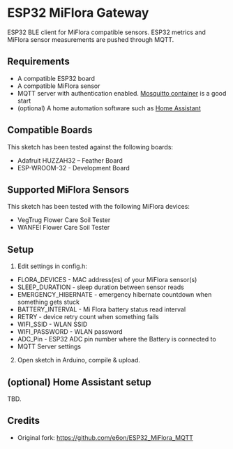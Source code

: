 # ESP32 MiFlora Gateway

ESP32 BLE client for MiFlora compatible sensors. ESP32 metrics and MiFlora
sensor measurements are pushed through MQTT.

## Requirements

- A compatible ESP32 board
- A compatible MiFlora sensor
- MQTT server with authentication enabled. [Mosquitto container][1] is a good start
- (optional) A home automation software such as [Home Assistant][2]

[1]: https://hub.docker.com/_/eclipse-mosquitto
[2]: https://www.home-assistant.io/

## Compatible Boards

This sketch has been tested against the following boards:
- Adafruit HUZZAH32 – Feather Board
- ESP-WROOM-32 - Development Board

## Supported MiFlora Sensors

This sketch has been tested with the following MiFlora devices:
- VegTrug Flower Care Soil Tester
- WANFEI Flower Care Soil Tester

## Setup

1. Edit settings in config.h:
- FLORA_DEVICES - MAC address(es) of your MiFlora sensor(s)
- SLEEP_DURATION - sleep duration between sensor reads
- EMERGENCY_HIBERNATE - emergency hibernate countdown when something gets stuck
- BATTERY_INTERVAL - Mi Flora battery status read interval
- RETRY - device retry count when something fails
- WIFI_SSID - WLAN SSID
- WIFI_PASSWORD - WLAN password
- ADC_Pin - ESP32 ADC pin number where the Battery is connected to
- MQTT Server settings

2. Open sketch in Arduino, compile & upload.

## (optional) Home Assistant setup

TBD.

## Credits

- Original fork: https://github.com/e6on/ESP32_MiFlora_MQTT
